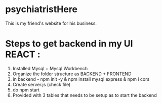 # psychiatristHere
This is my friend's website for his business.
# Steps to get backend in my UI REACT : 
1. Installed Mysql + Mysql Workbench
2. Organize the folder structure as BACKEND + FRONTEND
3. in backend - npm init -y  & npm install mysql express & npm i cors
4. Create server.js (check file)
5. do npm start 
6. Provided with 3 tables that needs to be setup as to start the backend